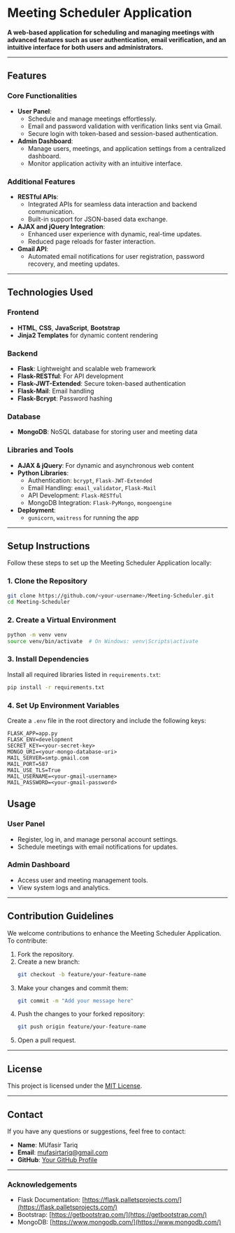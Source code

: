 # Meeting Scheduler Application

**A web-based application for scheduling and managing meetings with advanced features such as user authentication, email verification, and an intuitive interface for both users and administrators.**

---

## **Features**

### **Core Functionalities**
- **User Panel**:
  - Schedule and manage meetings effortlessly.
  - Email and password validation with verification links sent via Gmail.
  - Secure login with token-based and session-based authentication.
- **Admin Dashboard**:
  - Manage users, meetings, and application settings from a centralized dashboard.
  - Monitor application activity with an intuitive interface.

### **Additional Features**
- **RESTful APIs**:
  - Integrated APIs for seamless data interaction and backend communication.
  - Built-in support for JSON-based data exchange.
- **AJAX and jQuery Integration**:
  - Enhanced user experience with dynamic, real-time updates.
  - Reduced page reloads for faster interaction.
- **Gmail API**:
  - Automated email notifications for user registration, password recovery, and meeting updates.

---

## **Technologies Used**

### **Frontend**
- **HTML**, **CSS**, **JavaScript**, **Bootstrap**
- **Jinja2 Templates** for dynamic content rendering

### **Backend**
- **Flask**: Lightweight and scalable web framework
- **Flask-RESTful**: For API development
- **Flask-JWT-Extended**: Secure token-based authentication
- **Flask-Mail**: Email handling
- **Flask-Bcrypt**: Password hashing

### **Database**
- **MongoDB**: NoSQL database for storing user and meeting data

### **Libraries and Tools**
- **AJAX & jQuery**: For dynamic and asynchronous web content
- **Python Libraries**:
  - Authentication: `bcrypt`, `Flask-JWT-Extended`
  - Email Handling: `email_validator`, `Flask-Mail`
  - API Development: `Flask-RESTful`
  - MongoDB Integration: `Flask-PyMongo`, `mongoengine`
- **Deployment**:
  - `gunicorn`, `waitress` for running the app

---

## **Setup Instructions**

Follow these steps to set up the Meeting Scheduler Application locally:

### **1. Clone the Repository**
```bash
git clone https://github.com/<your-username>/Meeting-Scheduler.git
cd Meeting-Scheduler
```

### **2. Create a Virtual Environment**
```bash
python -m venv venv
source venv/bin/activate  # On Windows: venv\Scripts\activate
```

### **3. Install Dependencies**
Install all required libraries listed in `requirements.txt`:
```bash
pip install -r requirements.txt
```

### **4. Set Up Environment Variables**
Create a `.env` file in the root directory and include the following keys:
```env
FLASK_APP=app.py
FLASK_ENV=development
SECRET_KEY=<your-secret-key>
MONGO_URI=<your-mongo-database-uri>
MAIL_SERVER=smtp.gmail.com
MAIL_PORT=587
MAIL_USE_TLS=True
MAIL_USERNAME=<your-gmail-username>
MAIL_PASSWORD=<your-gmail-password>
```


## **Usage**

### **User Panel**
- Register, log in, and manage personal account settings.
- Schedule meetings with email notifications for updates.

### **Admin Dashboard**
- Access user and meeting management tools.
- View system logs and analytics.

---

## **Contribution Guidelines**

We welcome contributions to enhance the Meeting Scheduler Application. To contribute:
1. Fork the repository.
2. Create a new branch:
   ```bash
   git checkout -b feature/your-feature-name
   ```
3. Make your changes and commit them:
   ```bash
   git commit -m "Add your message here"
   ```
4. Push the changes to your forked repository:
   ```bash
   git push origin feature/your-feature-name
   ```
5. Open a pull request.

---

## **License**

This project is licensed under the [MIT License](LICENSE).

---

## **Contact**

If you have any questions or suggestions, feel free to contact:
- **Name**: MUfasir Tariq
- **Email**: mufasirtariq@gmail.com
- **GitHub**: [Your GitHub Profile](https://github.com/MufasirTariq)

---

### **Acknowledgements**
- Flask Documentation: [https://flask.palletsprojects.com/](https://flask.palletsprojects.com/)
- Bootstrap: [https://getbootstrap.com/](https://getbootstrap.com/)
- MongoDB: [https://www.mongodb.com/](https://www.mongodb.com/)

